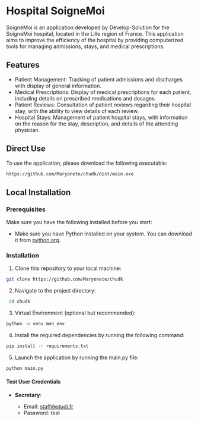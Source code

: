 # Hospital SoigneMoi

SoigneMoi is an application developed by Develop-Solution for the SoigneMoi hospital, located in the Lille region of France. This application aims to improve the efficiency of the hospital by providing computerized tools for managing admissions, stays, and medical prescriptions.

## Features

  - Patient Management: Tracking of patient admissions and discharges with display of general information.
  - Medical Prescriptions: Display of medical prescriptions for each patient, including details on prescribed medications and dosages.
  - Patient Reviews: Consultation of patient reviews regarding their hospital stay, with the ability to view details of each review.
  - Hospital Stays: Management of patient hospital stays, with information on the reason for the stay, description, and details of the attending physician.

## Direct Use

To use the application, please download the following executable:
```bash
https://github.com/Maryonete/chudk/dist/main.exe
```

## Local Installation

### Prerequisites

Make sure you have the following installed before you start:

  - Make sure you have Python installed on your system. You can download it from  [python.org](https://www.python.org/).

### Installation

1. Clone this repository to your local machine:
```bash
git clone https://github.com/Maryonete/chudk
```
2. Navigate to the project directory:
```bash
 cd chudk
```
3. Virtual Environment (optional but recommended):
```bash
python -m venv mon_env
``` 
4. Install the required dependencies by running the following command:
```bash
pip install -r requirements.txt
```
5. Launch the application by running the main.py file:
```bash
python main.py
```

#### Test User Credentials

- **Secretary**:

  - Email: staff@studi.fr
  - Password: test